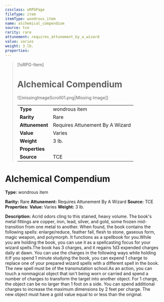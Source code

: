 ```yaml
---
cssclass: oRPGPage
fileType: item
itemType: wondrous_item
name: alchemical_compendium
source: tce
rarity: rare
attunement: requires_attunement_by_a_wizard
value: varies
weight: 3_lb.
properties:
---
```

> [!oRPG-Item]
> # Alchemical Compendium
> ![[missingImageScroll01.png|Missing Image]]
>
> |  |   |
> |:--|---|
> |**Type** | wondrous item |
> |**Rarity** | Rare |
> | **Attunement** | Requires Attunement By A Wizard |
> | **Value** | Varies |
>  | **Weight**| 3 lb. |
>  |**Properties** |  |
> | **Source** | TCE |

#  Alchemical Compendium
**Type:** wondrous item

**Rarity:** Rare
**Attunement:** Requires Attunement By A Wizard
**Source:** TCE
**Properties:**
**Value:** Varies
**Weight:** 3 lb.

**Description:** Acrid odors cling to this stained, heavy volume. The book&#39;s metal fittings are copper, iron, lead, silver, and gold, some frozen mid-transition from one metal to another. When found, the book contains the following spells: enlarge&#x2F;reduce, feather fall, flesh to stone, gaseous form, magic weapon, and polymorph. It functions as a spellbook for you.While you are holding the book, you can use it as a spellcasting focus for your wizard spells.The book has 3 charges, and it regains 1d3 expended charges daily at dawn. You can use the charges in the following ways while holding it:If you spend 1 minute studying the book, you can expend 1 charge to replace one of your prepared wizard spells with a different spell in the book. The new spell must be of the transmutation school.As an action, you can touch a nonmagical object that isn&#39;t being worn or carried and spend a number of charges to transform the target into another object. For 1 charge, the object can be no larger than 1 foot on a side. You can spend additional charges to increase the maximum dimensions by 2 feet per charge. The new object must have a gold value equal to or less than the original.


